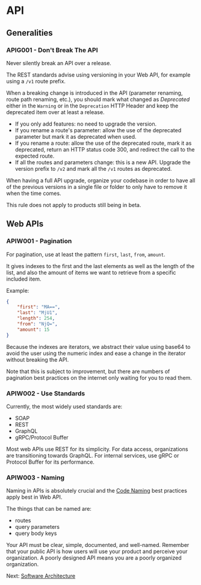 # API

## Generalities

### APIG001 - Don't Break The API

Never silently break an API over a release.

The REST standards advise using versioning in your Web API, for example using a `/v1` route prefix.

When a breaking change is introduced in the API (parameter renaming, route path renaming, etc.), you should mark what changed as _Deprecated_ either in the `Warning` or in the `Deprecation` HTTP Header and keep the deprecated item over at least a release.

- If you only add features: no need to upgrade the version.
- If you rename a route's parameter: allow the use of the deprecated parameter but mark it as deprecated when used.
- If you rename a route: allow the use of the deprecated route, mark it as deprecated, return an HTTP status code 300, and redirect the call to the expected route.
- If all the routes and parameters change: this is a new API. Upgrade the version prefix to `/v2` and mark all the `/v1` routes as deprecated.

When having a full API upgrade, organize your codebase in order to have all of the previous versions in a single file or folder to only have to remove it when the time comes.

This rule does not apply to products still being in beta.

## Web APIs

### APIW001 - Pagination

For pagination, use at least the pattern `first`, `last`, `from`, `amount`.

It gives indexes to the first and the last elements as well as the length of the list, and also the amount of items we want to retrieve from a specific included item.

Example:

```json
{
    "first": "MA==",
    "last": "MjU1",
    "length": 254,
    "from": "NjQ=",
    "amount": 15
}
```

Because the indexes are iterators, we abstract their value using base64 to avoid the user using the numeric index and ease a change in the iterator without breaking the API.

Note that this is subject to improvement, but there are numbers of pagination best practices on the internet only waiting for you to read them.

### APIW002 - Use Standards

Currently, the most widely used standards are:

- SOAP
- REST
- GraphQL
- gRPC/Protocol Buffer

Most web APIs use REST for its simplicity.
For data access, organizations are transitioning towards GraphQL.
For internal services, use gRPC or Protocol Buffer for its performance.

### APIW003 - Naming

Naming in APIs is absolutely crucial and the [Code Naming](./code.md#naming) best practices apply best in Web API.

The things that can be named are:

- routes
- query parameters
- query body keys

Your API must be clear, simple, documented, and well-named. Remember that your public API is how users will use your product and perceive your organization. A poorly designed API means you are a poorly organized organization.

Next: [Software Architecture](./software_architecture.md)
